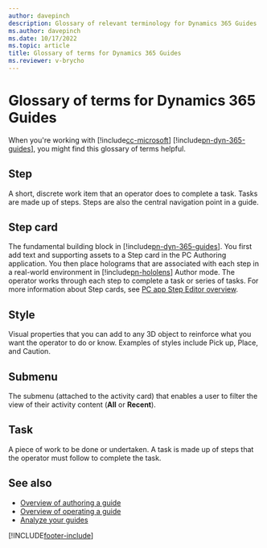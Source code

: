 ```yaml
---
author: davepinch
description: Glossary of relevant terminology for Dynamics 365 Guides
ms.author: davepinch
ms.date: 10/17/2022
ms.topic: article
title: Glossary of terms for Dynamics 365 Guides
ms.reviewer: v-brycho
---
```


# Glossary of terms for Dynamics 365 Guides

When you're working with [!include[cc-microsoft](../includes/cc-microsoft.md)] [!include[pn-dyn-365-guides](../includes/pn-dyn-365-guides.md)], you might find this glossary of terms helpful.

## Step
A short, discrete work item that an operator does to complete a task. Tasks are made up of steps. Steps are also the central navigation point in a guide.

## Step card
The fundamental building block in [!include[pn-dyn-365-guides](../includes/pn-dyn-365-guides.md)]. You first add text and supporting assets to a Step card in the PC Authoring application. You then place holograms that are associated with each step in a real-world environment in [!include[pn-hololens](../includes/pn-hololens.md)] Author mode. The operator works through each step to complete a task or series of tasks. For more information about Step cards, see [PC app Step Editor overview](pc-app-step-editor-overview.md).

## Style
Visual properties that you can add to any 3D object to reinforce what you want the operator to do or know. Examples of styles include Pick up, Place, and Caution.

## Submenu
The submenu (attached to the activity card) that enables a user to filter the view of their activity content (**All** or **Recent**). 

## Task
A piece of work to be done or undertaken. A task is made up of steps that the operator must follow to complete the task. 

## See also

- [Overview of authoring a guide](authoring-overview.md)
- [Overview of operating a guide](operator-overview.md)
- [Analyze your guides](analytics-guide.md)


[!INCLUDE[footer-include](../includes/footer-banner.md)]
